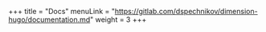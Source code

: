 +++
title = "Docs"
menuLink = "https://gitlab.com/dspechnikov/dimension-hugo/documentation.md"
weight = 3
+++
